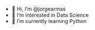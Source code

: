 - 👋 Hi, I’m @jorgearmas
- 👀 I’m interested in Data Science
- 🐍 I’m currently learning Python

<!---
jorgearmas/jorgearmas is a ✨ special ✨ repository because its `README.md` (this file) appears on your GitHub profile.
You can click the Preview link to take a look at your changes.
--->
